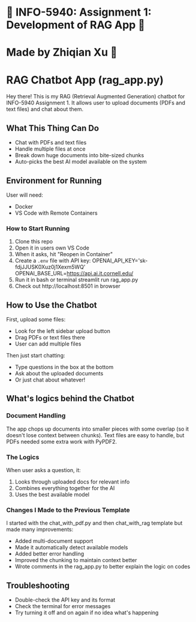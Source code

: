 # 📌 INFO-5940: Assignment 1: Development of RAG App 🤖
# Made by Zhiqian Xu 📝

# RAG Chatbot App (rag_app.py)

Hey there! This is my RAG (Retrieval Augmented Generation) chatbot for INFO-5940 Assignment 1. 
It allows user to upload documents (PDFs and text files) and chat about them.

## What This Thing Can Do

- Chat with PDFs and text files
- Handle multiple files at once
- Break down huge documents into bite-sized chunks
- Auto-picks the best AI model available on the system

## Environment for Running

User will need:
- Docker
- VS Code with Remote Containers

### How to Start Running

1. Clone this repo
2. Open it in users own VS Code
3. When it asks, hit "Reopen in Container"
4. Create a `.env` file with API key:
   OPENAI_API_KEY='sk-fdjJJUSK0Xuz0j1Xexm5WQ'
   OPENAI_BASE_URL=https://api.ai.it.cornell.edu/
5. Run it in bash or terminal
streamlit run rag_app.py
6. Check out http://localhost:8501 in browser

## How to Use the Chatbot

First, upload some files:
- Look for the left sidebar upload button
- Drag PDFs or text files there
- User can add multiple files

Then just start chatting:
- Type questions in the box at the bottom
- Ask about the uploaded documents
- Or just chat about whatever!

## What's logics behind the Chatbot

### Document Handling
The app chops up documents into smaller pieces with some overlap (so it doesn't lose context between chunks). 
Text files are easy to handle, but PDFs needed some extra work with PyPDF2.

### The Logics
When user asks a question, it:
1. Looks through uploaded docs for relevant info
2. Combines everything together for the AI
3. Uses the best available model

### Changes I Made to the Previous Template
I started with the chat_with_pdf.py and then chat_with_rag template but made many improvements:
- Added multi-document support
- Made it automatically detect available models
- Added better error handling
- Improved the chunking to maintain context better
- Wrote comments in the rag_app.py to better explain the logic on codes

## Troubleshooting
- Double-check the API key and its format
- Check the terminal for error messages
- Try turning it off and on again if no idea what's happening